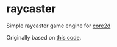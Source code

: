 # raycaster
Simple raycaster game engine for [core2d](https://github.com/diogoeichert/core2d)

Originally based on [this code](https://github.com/3DSage/OpenGL-Raycaster_v1/blob/master/3DSage_Raycaster_v1.c).
